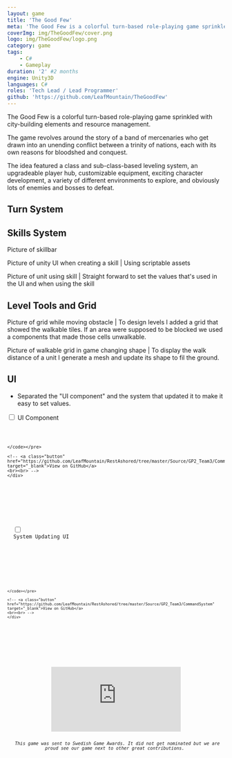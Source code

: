 ```yaml
---
layout: game
title: 'The Good Few'
meta: 'The Good Few is a colorful turn-based role-playing game sprinkled with city-building elements and resource management. The game revolves around the story of a band of mercenaries who get drawn into an unending conflict between a trinity of nations, each with its own reasons for bloodshed and conquest.'
coverImg: img/TheGoodFew/cover.png
logo: img/TheGoodFew/logo.png
category: game
tags:
    - C#
    - Gameplay
duration: '2' #2 months
engine: Unity3D
languages: C#
roles: 'Tech Lead / Lead Programmer'
github: 'https://github.com/LeafMountain/TheGoodFew'
---
```


The Good Few is a colorful turn-based role-playing game sprinkled with city-building elements and resource management.

The game revolves around the story of a band of mercenaries who get drawn into an unending conflict between a trinity of nations, each with its own reasons for bloodshed and conquest.

The idea featured a class and sub-class-based leveling system, an upgradeable player hub, customizable equipment, exciting character development, a variety of different environments to explore, and obviously lots of enemies and bosses to defeat.

## Turn System

## Skills System

Picture of skillbar

Picture of unity UI when creating a skill | Using scriptable assets

Picture of unit using skill | Straight forward to set the values that's used in the UI and when using the skill

## Level Tools and Grid

Picture of grid while moving obstacle | To design levels I added a grid that showed the walkable tiles. If an area were supposed to be blocked we used a components that made those cells unwalkable.

Picture of walkable grid in game changing shape | To display the walk distance of a unit I generate a mesh and update its shape to fil the ground.

## UI
* Separated the "UI component" and the system that updated it to make it easy to set values.

<div class="wrap-collabsible">
  <input id="collapsible" class="toggle" type="checkbox">
  <label for="collapsible" class="lbl-toggle">UI Component</label>
  <div class="collapsible-content">
    <div class="content-inner">
    <pre><code class='language-c_sharp'>

    </code></pre>

    <!-- <a class="button" href="https://github.com/LeafMountain/RestAshored/tree/master/Source/GP2_Team3/CommandSystem" target="_blank">View on GitHub</a>
    <br><br> -->
    </div>
  </div>
</div>

<div class="wrap-collabsible">
  <input id="collapsible" class="toggle" type="checkbox">
  <label for="collapsible" class="lbl-toggle">System Updating UI</label>
  <div class="collapsible-content">
    <div class="content-inner">
    <pre><code class='language-c_sharp'>

    </code></pre>

    <!-- <a class="button" href="https://github.com/LeafMountain/RestAshored/tree/master/Source/GP2_Team3/CommandSystem" target="_blank">View on GitHub</a>
    <br><br> -->
    </div>
  </div>
</div>


<br>
<center>
<iframe class="video" src="https://www.youtube.com/embed/674sdlZJsLI?rel=0" frameborder="0" allow="autoplay; encrypted-media" allowfullscreen></iframe>
<br>
<i> This game was sent to Swedish Game Awards. It did not get nominated but we are proud see our game next to other great contributions. </i>
</center>
<!-- 
## Components
Since I was the sole programmer on this project, I had to create simple components that other team members could use to build gameplay.

## Movement

* Using NavMesh
* Snapping the Unit to the destination in case of error
* Grid made of a mesh to mark the positions that the unit can move to. (Generating mesh and just adjusting verts)

## Turn System

* Player
* Enemy

## Final Thoughts
We had a huge scope with several different games integrated into one. In the end we created the core game play, the combat. -->